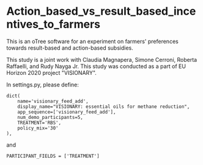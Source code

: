 # Action_based_vs_result_based_incentives_to_farmers
 This is an oTree software for an experiment on farmers' preferences towards result-based and action-based subsidies.
 
This study is a joint work with Claudia Magnapera, Simone Cerroni, Roberta Raffaelli, and Rudy Nayga Jr. This study was conducted as a part of EU Horizon 2020 project "VISIONARY".

In settings.py, please define:

    dict(
        name='visionary_feed_add',
        display_name="VISIONARY: essential oils for methane reduction",
        app_sequence=['visionary_feed_add'],
        num_demo_participants=5,
        TREATMENT='RBS',
        policy_mix='30'
    ),
    
and

    PARTICIPANT_FIELDS = ['TREATMENT'] 


